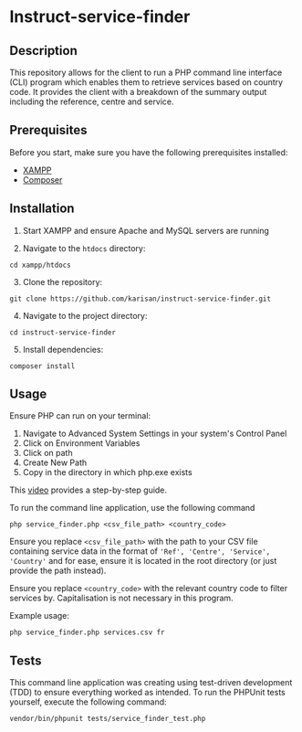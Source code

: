 # Instruct-service-finder

## Description

This repository allows for the client to run a PHP command line interface (CLI) program which enables them to retrieve services based on country code. It provides the client with a breakdown of the summary output including the reference, centre and service.

## Prerequisites
Before you start, make sure you have the following prerequisites installed:
- [XAMPP](https://www.apachefriends.org/index.html)
- [Composer](https://getcomposer.org/)

## Installation

1. Start XAMPP and ensure Apache and MySQL servers are running

2. Navigate to the `htdocs` directory:

```
cd xampp/htdocs
```

3. Clone the repository:

```
git clone https://github.com/karisan/instruct-service-finder.git
```

4. Navigate to the project directory:

```
cd instruct-service-finder
```

5. Install dependencies:

```
composer install
```

## Usage

Ensure PHP can run on your terminal:

1. Navigate to Advanced System Settings in your system's Control Panel
2. Click on Environment Variables
3. Click on path
4. Create New Path
5. Copy in the directory in which php.exe exists

This [video](https://www.youtube.com/watch?v=NAvMN2tqBZM) provides a step-by-step guide.

To run the command line application, use the following command

```
php service_finder.php <csv_file_path> <country_code>
```

Ensure you replace `<csv_file_path>` with the path to your CSV file containing service data in the format of `'Ref', 'Centre', 'Service', 'Country'` and for ease, ensure it is located in the root directory (or just provide the path instead).

Ensure you replace `<country_code>` with the relevant country code to filter services by. Capitalisation is not necessary in this program.

Example usage:

```
php service_finder.php services.csv fr
```

## Tests
This command line application was creating using test-driven development (TDD) to ensure everything worked as intended. To run the PHPUnit tests yourself, execute the following command:

```
vendor/bin/phpunit tests/service_finder_test.php
```
